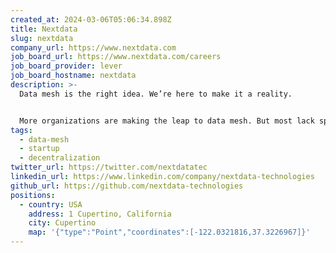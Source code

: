 ```yaml
---
created_at: 2024-03-06T05:06:34.898Z
title: Nextdata
slug: nextdata
company_url: https://www.nextdata.com
job_board_url: https://www.nextdata.com/careers
job_board_provider: lever
job_board_hostname: nextdata
description: >-
  Data mesh is the right idea. We’re here to make it a reality.


  More organizations are making the leap to data mesh. But most lack specialists, depend on centralized governance, and can’t share data across boundaries of technology and trust. Our mission is to make the experience of creating, sharing, discovering, and using data connected, fast and fair.
tags:
  - data-mesh
  - startup
  - decentralization
twitter_url: https://twitter.com/nextdatatec
linkedin_url: https://www.linkedin.com/company/nextdata-technologies
github_url: https://github.com/nextdata-technologies
positions:
  - country: USA
    address: 1 Cupertino, California
    city: Cupertino
    map: '{"type":"Point","coordinates":[-122.0321816,37.3226967]}'
---
```

